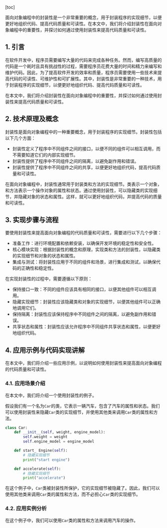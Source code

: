 
[toc]                    
                
                
面向对象编程中的封装性是一个非常重要的概念，用于封装程序的实现细节，以便更好地组织代码、提高代码质量和可读性。在本文中，我们将介绍封装性在面向对象编程中的重要性，并探讨如何通过使用封装性来提高代码质量和可读性。

## 1. 引言

在软件开发中，程序员需要编写大量的代码来完成各种任务。然而，编写高质量的代码是一个耗时且具有挑战性的过程，需要程序员花费大量的时间和精力来编写和维护代码。因此，为了提高软件开发的效率和质量，程序员需要使用一些技术来提高代码的可读性、可维护性和可扩展性。其中，封装性是非常重要的一种技术，用于封装程序的实现细节，以便更好地组织代码、提高代码质量和可读性。

在本文中，我们将介绍封装性在面向对象编程中的重要性，并探讨如何通过使用封装性来提高代码质量和可读性。

## 2. 技术原理及概念

封装性是面向对象编程中的一种重要概念，用于封装程序的实现细节。封装性包括以下几个方面：

- 封装性定义了程序中不同组件之间的接口，以便不同的组件可以相互调用，而不需要知道它们的内部实现细节。
- 封装性提供了程序中不同组件之间的隔离，以避免副作用和错误。
- 封装性提供了程序中不同组件之间的共享，以便更好地组织代码，提高代码质量和可读性。

在面向对象编程中，封装性通常用于封装类和方法的实现细节。类表示一个对象，和方法表示一个操作对象的属性和状态。通过使用封装性，可以隐藏类的实现细节，并隐藏对象的状态和属性。这样，就可以更好地组织代码，并提高代码的质量和可读性。

## 3. 实现步骤与流程

要使用封装性来提高面向对象编程的代码质量和可读性，需要进行以下几个步骤：

- 准备工作：进行环境配置和依赖安装，以确保开发环境的稳定性和安全性。
- 核心模块实现：根据封装性的概念和原理，实现类和方法的封装性，以隐藏类的实现细节和对象的状态和属性。
- 集成与测试：将封装性应用于不同的组件和场景，进行集成和测试，以确保代码的正确性和稳定性。

在实现封装性的过程中，需要遵循以下原则：

- 保持接口一致：不同的组件应该具有相同的接口，以便其他组件可以相互调用。
- 隐藏实现细节：封装性应该隐藏类和对象的实现细节，以便其他组件可以正确地调用它们。
- 保持隔离：封装性应该保持程序中不同组件之间的隔离，以避免副作用和错误。
- 共享状态和属性：封装性应该允许程序中不同组件共享状态和属性，以便更好地组织代码。

## 4. 应用示例与代码实现讲解

在本文中，我们将介绍一些应用示例，以说明如何使用封装性来提高面向对象编程的代码质量和可读性。

### 4.1. 应用场景介绍

在本文中，我们将介绍一个使用封装性的例子。

假设我们有一个名为`Car`的类，它表示一辆汽车，包含了汽车的属性和状态。我们可以使用封装性来隐藏`Car`类的实现细节，并使用其他类来调用`Car`类的属性和方法。

```python
class Car:
    def __init__(self, weight, engine_model):
        self.weight = weight
        self.engine_model = engine_model

    def start_ Engine(self):
        # 隐藏实现细节
        print("start engine")

    def accelerate(self):
        # 隐藏实现细节
        print("accelerate")
```

在这个例子中，`Car`类被封装性所保护，它的实现细节被隐藏了。因此，我们可以使用其他类来调用`Car`类的属性和方法，而不必担心`Car`类的实现细节。

### 4.2. 应用实例分析

在这个例子中，我们可以使用`Car`类的属性和方法来调用汽车的操作。

